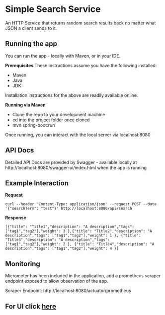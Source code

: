 # Simple Search Service

An HTTP Service that returns random search results back no matter what JSON a client sends to it.

## Running the app
You can run the app - locally with Maven, or in your IDE.

**Prerequisites**
These instructions assume you have the following installed: 
- Maven
- Java
- JDK

Installation instructions for the above are readily available online.

**Running via Maven**

- Clone the repo to your development machine
- cd into the project folder once cloned
- mvn spring-boot:run

Once running, you can interact with the local server via localhost:8080

## API Docs

Detailed API Docs are provided by Swagger - available locally at http://localhost:8080/swagger-ui/index.html when the
app is running

## Example Interaction

**Request**

`curl --header "Content-Type: application/json" --request POST --data '{"searchTerm": "test"}' http://localhost:8080/api/search`

**Response**

`[{"title": "Title1","description": "A description","tags": ["tag1","tag2"],"weight": 3 },{"title": "Title2","description": "A description","tags": ["tag1","tag2"],"weight": 1 }, {"title": "Title3","description": "A description","tags": ["tag1","tag2"],"weight": 2 }, {"title": "Title4","description": "A description","tags": ["tag1","tag2"],"weight": 4 }]`

## Monitoring

Micrometer has been included in the application, and a prometheus scraper endpoint exposed to allow observation of the
app.

Scraper Endpoint: http://localhost:8080/actuator/prometheus

## For UI click [here](https://github.com/RameshSharma1901/search-service/blob/main/src/main/ui/README.md)


